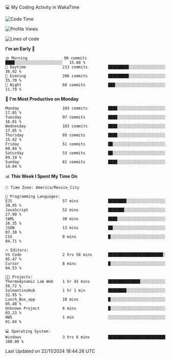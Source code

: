 💻 My Coding Activity in WakaTime
<!--START_SECTION:waka-->
![Code Time](http://img.shields.io/badge/Code%20Time-118%20hrs%2048%20mins-blue)

![Profile Views](http://img.shields.io/badge/Profile%20Views-9-blue)

![Lines of code](https://img.shields.io/badge/From%20Hello%20World%20I%27ve%20Written-1.8%20million%20lines%20of%20code-blue)

**I'm an Early 🐤** 

```text
🌞 Morning                90 commits          ████░░░░░░░░░░░░░░░░░░░░░   15.60 % 
🌆 Daytime                213 commits         █████████░░░░░░░░░░░░░░░░   36.92 % 
🌃 Evening                206 commits         █████████░░░░░░░░░░░░░░░░   35.70 % 
🌙 Night                  68 commits          ███░░░░░░░░░░░░░░░░░░░░░░   11.79 % 
```
📅 **I'm Most Productive on Monday** 

```text
Monday                   103 commits         ████░░░░░░░░░░░░░░░░░░░░░   17.85 % 
Tuesday                  97 commits          ████░░░░░░░░░░░░░░░░░░░░░   16.81 % 
Wednesday                103 commits         ████░░░░░░░░░░░░░░░░░░░░░   17.85 % 
Thursday                 89 commits          ████░░░░░░░░░░░░░░░░░░░░░   15.42 % 
Friday                   51 commits          ██░░░░░░░░░░░░░░░░░░░░░░░   08.84 % 
Saturday                 53 commits          ██░░░░░░░░░░░░░░░░░░░░░░░   09.19 % 
Sunday                   81 commits          ████░░░░░░░░░░░░░░░░░░░░░   14.04 % 
```


📊 **This Week I Spent My Time On** 

```text
🕑︎ Time Zone: America/Mexico_City

💬 Programming Languages: 
EJS                      57 mins             ████████░░░░░░░░░░░░░░░░░   30.95 % 
JavaScript               52 mins             ███████░░░░░░░░░░░░░░░░░░   27.90 % 
YAML                     30 mins             ████░░░░░░░░░░░░░░░░░░░░░   16.35 % 
JSON                     13 mins             ██░░░░░░░░░░░░░░░░░░░░░░░   07.38 % 
CSS                      8 mins              █░░░░░░░░░░░░░░░░░░░░░░░░   04.71 % 

🔥 Editors: 
VS Code                  2 hrs 58 mins       ████████████████████████░   95.47 % 
Cursor                   8 mins              █░░░░░░░░░░░░░░░░░░░░░░░░   04.53 % 

🐱‍💻 Projects: 
Thermodynamic Lab Web    1 hr 45 mins        ██████████████░░░░░░░░░░░   56.72 % 
SalmantinoHub            1 hr 1 min          ████████░░░░░░░░░░░░░░░░░   32.95 % 
Lunch_Box_app            10 mins             █░░░░░░░░░░░░░░░░░░░░░░░░   05.48 % 
Unknown Project          6 mins              █░░░░░░░░░░░░░░░░░░░░░░░░   03.23 % 
HW5                      1 min               ░░░░░░░░░░░░░░░░░░░░░░░░░   01.04 % 

💻 Operating System: 
Windows                  3 hrs 6 mins        █████████████████████████   100.00 % 
```


 Last Updated on 22/11/2024 18:44:26 UTC
<!--END_SECTION:waka-->
